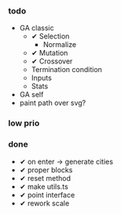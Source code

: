 ### todo

- GA classic
  - ✔ Selection
    - Normalize
  - ✔ Mutation
  - ✔ Crossover
  - Termination condition
  - Inputs
  - Stats
- GA self
- paint path over svg?

### low prio

### done

- ✔ on enter -> generate cities
- ✔ proper blocks
- ✔ reset method
- ✔ make utils.ts
- ✔ point interface
- ✔ rework scale
